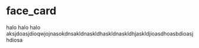 # face_card
 
halo halo halo aksjdoasjdioqwjojnasokdnsakldnaskldhaskldnaskldhjaskldjioasdhoasbdioasjhdiosa